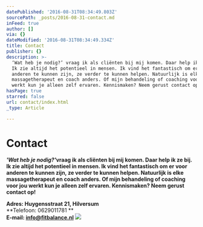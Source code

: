 ```yaml
---
datePublished: '2016-08-31T08:34:49.803Z'
sourcePath: _posts/2016-08-31-contact.md
inFeed: true
author: []
via: {}
dateModified: '2016-08-31T08:34:49.334Z'
title: Contact
publisher: {}
description: >-
  ‘Wat heb je nodig?’ vraag ik als cliënten bij mij komen. Daar help ik ze bij.
  Ik zie altijd het potentieel in mensen. Ik vind het fantastisch om er voor
  anderen te kunnen zijn, ze verder te kunnen helpen. Natuurlijk is elke
  massagetherapeut en coach anders. Of mijn behandeling of coaching voor jou
  werkt kun je alleen zelf ervaren. Kennismaken? Neem gerust contact op!
hasPage: true
starred: false
url: contact/index.html
_type: Article

---
```

# Contact

_**'Wat heb je nodig?'**_**vraag ik als cliënten bij mij komen. Daar help ik ze bij. Ik zie altijd het potentieel in mensen. Ik vind het fantastisch om er voor anderen te kunnen zijn, ze verder te kunnen helpen. Natuurlijk is elke massagetherapeut en coach anders. Of mijn behandeling of coaching voor jou werkt kun je alleen zelf ervaren. Kennismaken? Neem gerust contact op!**

**Adres: Huygensstraat 21, Hilversum**  
**Telefoon: 0629011781 **  
**E-mail: info@fitbalance.nl**
![](https://the-grid-user-content.s3-us-west-2.amazonaws.com/7c5b5c3f-6a35-4b53-b837-0165727c93df.png)